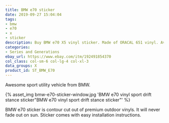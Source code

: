 ```yaml
---
title: BMW e70 sticker
date: 2019-09-27 15:04:04
tags:
- bmw
- e70
- x
- sticker
description: Buy BMW e70 X5 vinyl sticker. Made of ORACAL 651 vinyl. Available in different colors.
categories:
- Series and Generations
ebay_url: https://www.ebay.com/itm/192491854370
col_class: col-sm-6 col-lg-4 col-xl-3
data_groups: X
product_id: ST_BMW_E70
---
```


Awesome sport utility vehicle from BMW.

<!-- more -->
{% asset_img bmw-e70-sticker-window.jpg 'BMW e70 vinyl sport drift stance sticker"BMW e70 vinyl sport drift stance sticker"' %}

BMW e70 sticker is contour cut out of premium outdoor vinyls. It will never fade out on sun. Sticker comes with easy installation instructions. 
